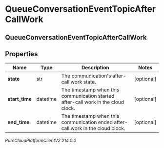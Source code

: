 # QueueConversationEventTopicAfterCallWork

## QueueConversationEventTopicAfterCallWork

## Properties

|Name | Type | Description | Notes|
|------------ | ------------- | ------------- | -------------|
| **state** | str | The communication&#39;s after-call work state. | [optional] |
| **start_time** | datetime | The timestamp when this communication started after-call work in the cloud clock. | [optional] |
| **end_time** | datetime | The timestamp when this communication ended after-call work in the cloud clock. | [optional] |



_PureCloudPlatformClientV2 214.0.0_
